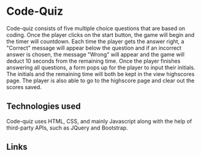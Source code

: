 # Code-Quiz
Code-quiz consists of five multiple choice questions that are based on coding. Once the player clicks on the start button, the game will begin and the timer will countdown. Each time the player gets the answer right, a "Correct" message will appear below the question and if an incorrect answer is chosen, the message "Wrong" will appear and the game will deduct 10 seconds from the remaining time. Once the player finishes answering all questions, a form pops up for the player to input their initials. The initials and the remaining time will both be kept in the view highscores page. The player is also able to go to the highscore page and clear out the scores saved.

## Technologies used 
Code-quiz uses HTML, CSS, and mainly Javascript along with the help of third-party APIs, such as JQuery and Bootstrap. 

## Links

